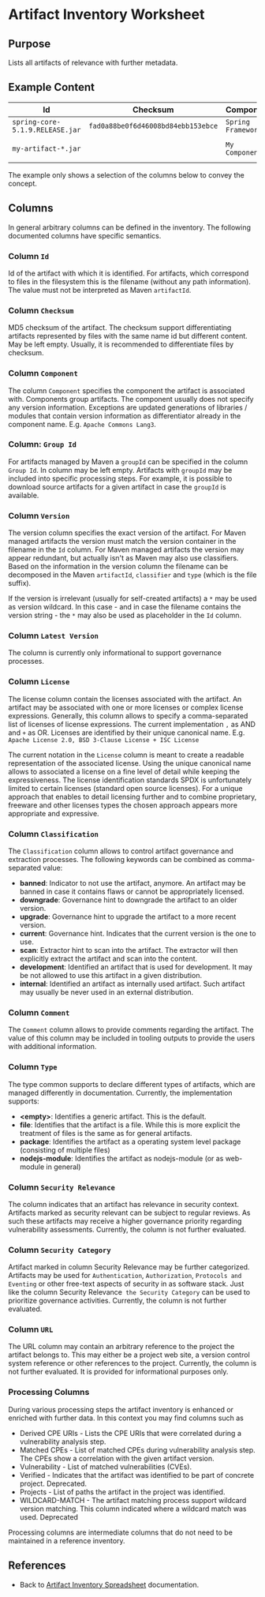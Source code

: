 # Artifact Inventory Worksheet

## Purpose
Lists all artifacts of relevance with further metadata.

## Example Content

| Id | Checksum | Component | Group Id | Version | License |
| --- | --- | --- | --- | --- | --- |
| `spring-core-5.1.9.RELEASE.jar` | `fad0a88be0f6d46008bd84ebb153ebce` | `Spring Framework` | `org.springframework`| `5.1.9.RELEASE` |
| `my-artifact-*.jar` | | `My Component` | `com.mycompany.mypackage` | `*` | `My Proprietary License` |

The example only shows a selection of the columns below to convey the concept.

## Columns
In general arbitrary columns can be defined in the inventory. The following
documented columns have specific semantics.

### Column `Id`
Id of the artifact with which it is identified. For artifacts, which correspond to files in the filesystem this is the 
filename (without any path information). The value must not be interpreted as Maven `artifactId`.

### Column `Checksum`
MD5 checksum of the artifact. The checksum support differentiating artifacts represented by files with the same name id 
but different content. May be left empty. Usually, it is recommended to differentiate files by checksum.

### Column `Component`
The column `Component` specifies the component the artifact is associated with. Components group artifacts. The component
usually does not specify any version information. Exceptions are updated generations of libraries / modules that contain
version information as differentiator already in the component name. E.g. `Apache Commons Lang3`.

### Column: `Group Id`
For artifacts managed by Maven a `groupId` can be specified in the column `Group Id`. In column may be left empty.
Artifacts with `groupId` may be included into specific processing steps. For example, it is possible to download source
artifacts for a given artifact in case the `groupId` is available.

### Column `Version`
The version column specifies the exact version of the artifact. For Maven managed artifacts the version must match the
version container in the filename in the `Id` column. For Maven managed artifacts the version may appear redundant, 
but actually isn't as Maven may also use classifiers. Based on the information in the version column the filename can 
be decomposed in the Maven `artifactId`, `classifier` and `type` (which is the file suffix).

If the version is irrelevant (usually for self-created artifacts) a `*` may be used as version wildcard. In this case -
and in case the filename contains the version string - the `*` may also be used as placeholder in the `Id` column.

### Column `Latest Version`
The column is currently only informational to support governance processes.

### Column `License`
The license column contain the licenses associated with the artifact. An artifact may be associated with one or more
licenses or complex license expressions. Generally, this column allows to specify a comma-separated list of 
licenses of license expressions. The current implementation `,` as AND and `+` as OR. Licenses are identified by their
unique canonical name. E.g. `Apache License 2.0, BSD 3-Clause License + ISC License`

The current notation in the `License` column is meant to create a readable representation of the associated license. 
Using the unique canonical name allows to associated a license on a fine level of detail while keeping the 
expressiveness. The license identification standards SPDX is unfortunately limited to certain licenses (standard open 
source licenses). For a unique approach that enables to detail licensing further and to combine proprietary, freeware
and other licenses types the chosen approach appears more appropriate and expressive.

### Column `Classification`
The `Classification` column allows to control artifact governance and extraction processes. The following keywords can 
be combined as comma-separated value:

* **banned**: Indicator to not use the artifact, anymore. An artifact may be banned in case it contains flaws or cannot be 
appropriately licensed.
* **downgrade**: Governance hint to downgrade the artifact to an older version.
* **upgrade**: Governance hint to upgrade the artifact to a more recent version.
* **current**: Governance hint. Indicates that the current version is the one to use.
* **scan**: Extractor hint to scan into the artifact. The extractor will then explicitly extract the artifact and
  scan into the content.
* **development**: Identified an artifact that is used for development. It may be not allowed to use this artifact in
  a given distribution.
* **internal**: Identified an artifact as internally used artifact. Such artifact may usually be never used in an
  external distribution.
  
### Column `Comment`

The `Comment` column allows to provide comments regarding the artifact. The value of 
this column may be included in tooling outputs to provide the users with additional information.

### Column `Type`
The type common supports to declare different types of artifacts, which are
managed differently in documentation. Currently, the implementation supports:

* **&lt;empty&gt;**: Identifies a generic artifact. This is the default.
* **file**: Identifies that the artifact is a file. While this is more explicit the
  treatment of files is the same as for general artifacts.
* **package**: Identifies the artifact as a operating system level package (consisting of multiple files)
* **nodejs-module**: Identifies the artifact as nodejs-module (or as web-module in general)

### Column `Security Relevance`
The column indicates that an artifact has relevance in security context. Artifacts marked as security relevant can
be subject to regular reviews. As such these artifacts may receive a higher governance priority regarding vulnerability
assessments. Currently, the column is not further evaluated.

### Column `Security Category`
Artifact marked in column Security Relevance may be further categorized. Artifacts may be used for `Authentication`,
`Authorization`, `Protocols and Eventing` or other free-text aspects of security in as software stack. Just like the 
column Security Relevance` the Security Category` can be used to prioritize governance activities. 
Currently, the column is not further evaluated.

### Column `URL`
The URL column may contain an arbitrary reference to the project the artifact belongs to. This may either be a project web
site, a version control system reference or other references to the project.
Currently, the column is not further evaluated. It is provided for informational purposes only.

### Processing Columns
During various processing steps the artifact inventory is enhanced or enriched with further data. In this context you
may find columns such as
* Derived CPE URIs - Lists the CPE URIs that were correlated during a vulnerability analysis step.
* Matched CPEs - List of matched CPEs during vulnerability analysis step. The CPEs show a correlation with the given artifact version.
* Vulnerability - List of matched vulnerabilities (CVEs).
* Verified - Indicates that the artifact was identified to be part of concrete project. Deprecated.
* Projects - List of paths the artifact in the project was identified.
* WILDCARD-MATCH - The artifact matching process support wildcard version matching. This column indicated where a wildcard match was used. Deprecated

Processing columns are intermediate columns that do not need to be maintained in a reference inventory.

## References
* Back to [Artifact Inventory Spreadsheet](artifact-inventory-spreadsheet.md) documentation.